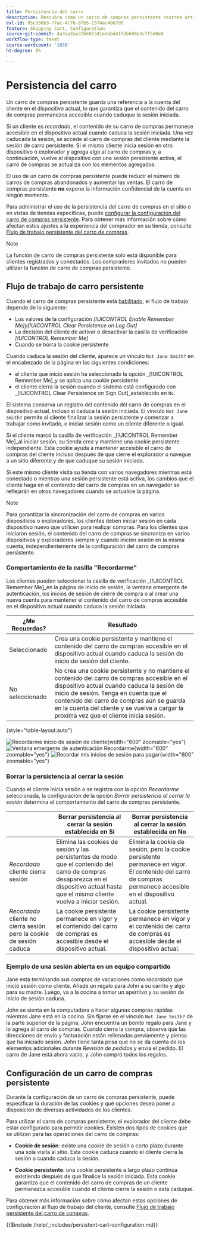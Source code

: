 ```yaml
---
title: Persistencia del carro
description: Descubra cómo un carro de compras persistente rastrea artículos de carro de compras no comprados y guarda la información para la próxima visita del cliente.
exl-id: 95c336b3-77ac-4cf6-8fb5-23f4ac4b67d6
feature: Shopping Cart, Configuration
source-git-commit: 4a3aa2aa32b692341edabd41fdb608e3cff5d8e0
workflow-type: tm+mt
source-wordcount: '1038'
ht-degree: 0%

---
```


# Persistencia del carro

Un carro de compras persistente guarda una referencia a la cuenta del cliente en el dispositivo actual, lo que garantiza que el contenido del carro de compras permanezca accesible cuando caduque la sesión iniciada.

Si un cliente es _recordado_, el contenido de su carro de compras permanece accesible en el dispositivo actual cuando caduca la sesión iniciada. Una vez caducada la sesión, se accede al carro de compras del cliente mediante la sesión de carro persistente. Si el mismo cliente inicia sesión en otro dispositivo o explorador y agrega algo al carro de compras y, a continuación, vuelve al dispositivo con una sesión persistente activa, el carro de compras se actualiza con los elementos agregados.

El uso de un carro de compras persistente puede reducir el número de carros de compras abandonados y aumentar las ventas. El carro de compras persistente **no** expone la información confidencial de la cuenta en ningún momento.

Para administrar el uso de la persistencia del carro de compras en el sitio o en vistas de tiendas específicas, puede [configurar la configuración del carro de compras persistente](#configure-a-persistent-cart). Para obtener más información sobre cómo afectan estos ajustes a la experiencia del comprador en su tienda, consulte [Flujo de trabajo persistente del carro de compras](#persistent-cart-workflow).

>[!NOTE]
>
>La función de carro de compras persistente solo está disponible para clientes registrados y conectados. Los compradores invitados no pueden utilizar la función de carro de compras persistente.

## Flujo de trabajo de carro persistente

Cuando el carro de compras persistente está [habilitado](#configure-a-persistent-cart), el flujo de trabajo depende de lo siguiente:

- Los valores de la configuración _[!UICONTROL Enable Remember Me]_y_[!UICONTROL Clear Persistence on Log Out]_
- La decisión del cliente de activar o desactivar la casilla de verificación _[!UICONTROL Remember Me]_
- Cuando se borra la cookie persistente

Cuando caduca la sesión del cliente, aparece un vínculo `Not Jane Smith?` en el encabezado de la página en las siguientes condiciones:
- el cliente que inició sesión ha seleccionado la opción _[!UICONTROL Remember Me]_y se aplica una cookie persistente
- el cliente cierra la sesión cuando el sistema está configurado con _[!UICONTROL Clear Persistence on Sign Out]_establecido en `No`.

El sistema conserva un registro del contenido del carro de compras en el dispositivo actual, incluso si caduca la sesión iniciada. El vínculo `Not Jane Smith?` permite al cliente finalizar la sesión persistente y comenzar a trabajar como invitado, o iniciar sesión como un cliente diferente o igual.

Si el cliente marcó la casilla de verificación _[!UICONTROL Remember Me]_al iniciar sesión, su tienda crea y mantiene una cookie persistente independiente. Esta cookie ayuda a mantener accesible el carro de compras del cliente incluso después de que cierre el explorador o navegue a un sitio diferente y de que caduque su sesión iniciada.

Si este mismo cliente visita su tienda con varios navegadores mientras está conectado o mientras una sesión persistente está activa, los cambios que el cliente haga en el contenido del carro de compras en un navegador se reflejarán en otros navegadores cuando se actualice la página.

>[!NOTE]
>
>Para garantizar la sincronización del carro de compras en varios dispositivos o exploradores, los clientes deben iniciar sesión en cada dispositivo nuevo que utilicen para realizar compras. Para los clientes que iniciaron sesión, el contenido del carro de compras se sincroniza en varios dispositivos y exploradores siempre y cuando inicien sesión en la misma cuenta, independientemente de la configuración del carro de compras persistente.

### Comportamiento de la casilla &quot;Recordarme&quot;

Los clientes pueden seleccionar la casilla de verificación _[!UICONTROL Remember Me]_en la página de inicio de sesión, la ventana emergente de autenticación, los inicios de sesión de cierre de compra o al crear una nueva cuenta para mantener el contenido del carro de compras accesible en el dispositivo actual cuando caduca la sesión iniciada.

| ¿Me Recuerdas? | Resultado |
| ------------ |  ------ |
| Seleccionado | Crea una cookie persistente y mantiene el contenido del carro de compras accesible en el dispositivo actual cuando caduca la sesión de inicio de sesión del cliente. |
| No seleccionado | No crea una cookie persistente y no mantiene el contenido del carro de compras accesible en el dispositivo actual cuando caduca la sesión de inicio de sesión. Tenga en cuenta que el contenido del carro de compras aún se guarda en la cuenta del cliente y se vuelve a cargar la próxima vez que el cliente inicia sesión. |

{style="table-layout:auto"}

![Recordarme inicio de sesión de cliente](./assets/remember-me-customer-login.png){width="600" zoomable="yes"}
![Ventana emergente de autenticación Recordarme](./assets/remember-me-authentication-pop-up.png){width="600" zoomable="yes"}
![Recordar mis inicios de sesión para pagar](./assets/remember-me-checkout-sign-ins.png){width="600" zoomable="yes"}

### Borrar la persistencia al cerrar la sesión

Cuando el cliente inicia sesión o se registra con la opción _Recordarme_ seleccionada, la configuración de la opción _Borrar persistencia al cerrar la sesión_ determina el comportamiento del carro de compras persistente.

|  | Borrar persistencia al cerrar la sesión establecida en Sí | Borrar persistencia al cerrar la sesión establecida en No |
| ------ | ------ | ------ |
| _Recordado_ cliente cierra sesión | Elimina las cookies de sesión y las persistentes de modo que el contenido del carro de compras desaparezca en el dispositivo actual hasta que el mismo cliente vuelva a iniciar sesión. | Elimina la cookie de sesión, pero la cookie persistente permanece en vigor. El contenido del carro de compras permanece accesible en el dispositivo actual. |
| _Recordado_ cliente no cierra sesión pero la cookie de sesión caduca | La cookie persistente permanece en vigor y el contenido del carro de compras es accesible desde el dispositivo actual. | La cookie persistente permanece en vigor y el contenido del carro de compras es accesible desde el dispositivo actual. |

### Ejemplo de una sesión abierta en un equipo compartido

Jane está terminando sus compras de vacaciones como _recordada_ que inició sesión como cliente. Añade un regalo para John a su carrito y algo para su madre. Luego, va a la cocina a tomar un aperitivo y su sesión de inicio de sesión caduca.

John se sienta en la computadora a hacer algunas compras rápidas mientras Jane está en la cocina. Sin fijarse en el vínculo `Not Jane Smith?` de la parte superior de la página, John encuentra un bonito regalo para Jane y lo agrega al carro de compras. Cuando cierra la compra, observa que las direcciones de envío y facturación están rellenadas previamente y piensa que ha iniciado sesión. John tiene tanta prisa que no se da cuenta de los elementos adicionales durante _Revisión de pedidos_ y envía el pedido. El carro de Jane está ahora vacío, y John compró todos los regalos.

## Configuración de un carro de compras persistente

Durante la configuración de un carro de compras persistente, puede especificar la duración de las cookies y qué opciones desea poner a disposición de diversas actividades de los clientes.

Para utilizar el carro de compras persistente, el explorador del cliente debe estar configurado para permitir cookies. Existen dos tipos de cookies que se utilizan para las operaciones del carro de compras:

- **Cookie de sesión**: existe una cookie de sesión a corto plazo durante una sola visita al sitio. Esta cookie caduca cuando el cliente cierra la sesión o cuando caduca la sesión.

- **Cookie persistente**: una cookie persistente a largo plazo continúa existiendo después de que finalice la sesión iniciada. Esta cookie garantiza que el contenido del carro de compras de un cliente permanezca accesible cuando el cliente cierre la sesión o esta caduque.

Para obtener más información sobre cómo afectan estas opciones de configuración al flujo de trabajo del cliente, consulte [Flujo de trabajo persistente del carro de compras](#persistent-cart-workflow).

{{$include /help/_includes/persistent-cart-configuration.md}}

<!-- Last updated from includes: 2024-10-31 10:02:14 -->
